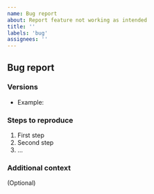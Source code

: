 ```yaml
---
name: Bug report
about: Report feature not working as intended
title: ''
labels: 'bug'
assignees: ''
---
```


## Bug report

### Versions

- Example:

### Steps to reproduce

1. First step
2. Second step
3. ...

### Additional context

(Optional)
